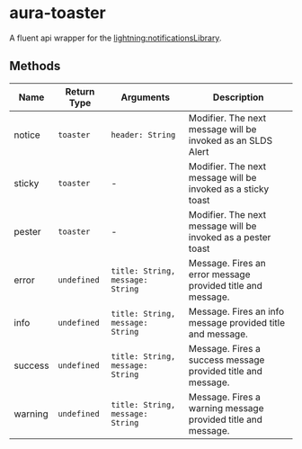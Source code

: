 # aura-toaster

A fluent api wrapper for the [lightning:notificationsLibrary](https://developer.salesforce.com/docs/component-library/bundle/lightning:notificationsLibrary/documentation).

## Methods

| Name | Return Type | Arguments | Description |
|---|---|---|---|
| notice | `toaster` | `header: String` | Modifier. The next message will be invoked as an SLDS Alert |
| sticky | `toaster` | - | Modifier. The next message will be invoked as a sticky toast |
| pester | `toaster` | - | Modifier. The next message will be invoked as a pester toast |
| error | `undefined` | `title: String, message: String` | Message. Fires an error message provided title and message. |
| info | `undefined` | `title: String, message: String` | Message. Fires an info message provided title and message. |
| success | `undefined` | `title: String, message: String` | Message. Fires a success message provided title and message. |
| warning | `undefined` | `title: String, message: String` | Message. Fires a warning message provided title and message. |
